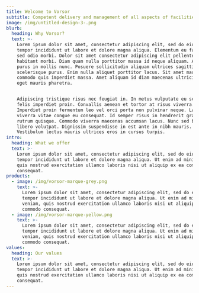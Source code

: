 ```yaml
---
title: Welcome to Vorsor
subtitle: Competent delivery and management of all aspects of facilities services.
image: /img/untitled-design-3-.png
blurb:
  heading: Why Vorsor?
  text: >-
    Lorem ipsum dolor sit amet, consectetur adipiscing elit, sed do eiusmod
    tempor incididunt ut labore et dolore magna aliqua. Elementum eu facilisis
    sed odio morbi. Dolor sit amet consectetur adipiscing elit pellentesque
    habitant morbi. Diam quam nulla porttitor massa id neque aliquam. Amet nisl
    purus in mollis nunc. Posuere sollicitudin aliquam ultrices sagittis orci a
    scelerisque purus. Enim nulla aliquet porttitor lacus. Sit amet mauris
    commodo quis imperdiet massa. Amet aliquam id diam maecenas ultricies mi
    eget mauris pharetra. 


    Adipiscing tristique risus nec feugiat in. In metus vulputate eu scelerisque
    felis imperdiet proin. Convallis aenean et tortor at risus viverra.
    Imperdiet proin fermentum leo vel orci porta non pulvinar neque. Lacus
    viverra vitae congue eu consequat. Id semper risus in hendrerit gravida
    rutrum quisque. Commodo viverra maecenas accumsan lacus. Nunc sed blandit
    libero volutpat. Dignissim suspendisse in est ante in nibh mauris.
    Vestibulum lectus mauris ultrices eros in cursus turpis.
intro:
  heading: What we offer
  text: >-
    Lorem ipsum dolor sit amet, consectetur adipiscing elit, sed do eiusmod
    tempor incididunt ut labore et dolore magna aliqua. Ut enim ad minim veniam,
    quis nostrud exercitation ullamco laboris nisi ut aliquip ex ea commodo
    consequat. 
products:
  - image: /img/vorsor-marque-grey.png
    text: >-
      Lorem ipsum dolor sit amet, consectetur adipiscing elit, sed do eiusmod
      tempor incididunt ut labore et dolore magna aliqua. Ut enim ad minim
      veniam, quis nostrud exercitation ullamco laboris nisi ut aliquip ex ea
      commodo consequat. 
  - image: /img/vorsor-marque-yellow.png
    text: >-
      Lorem ipsum dolor sit amet, consectetur adipiscing elit, sed do eiusmod
      tempor incididunt ut labore et dolore magna aliqua. Ut enim ad minim
      veniam, quis nostrud exercitation ullamco laboris nisi ut aliquip ex ea
      commodo consequat. 
values:
  heading: Our values
  text: >-
    Lorem ipsum dolor sit amet, consectetur adipiscing elit, sed do eiusmod
    tempor incididunt ut labore et dolore magna aliqua. Ut enim ad minim veniam,
    quis nostrud exercitation ullamco laboris nisi ut aliquip ex ea commodo
    consequat.
---
```


